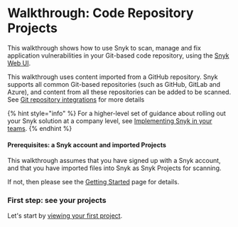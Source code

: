 # Walkthrough: Code Repository Projects

This walkthrough shows how to use Snyk to scan, manage and fix application vulnerabilities in your Git-based code repository, using the [Snyk Web UI](../../run-snyk/snyk-web-ui/).

This walkthrough uses content imported from a GitHub repository. Snyk supports all common Git-based repositories (such as GitHub, GitLab and Azure), and content from all these repositories can be added to be scanned. See [Git repository integrations](../../integrate-with-snyk/git-repository-scm-integrations/) for more details

{% hint style="info" %}
For a higher-level set of guidance about rolling out your Snyk solution at a company level, see [Implementing Snyk in your teams](../implementing-snyk-business-and-enterprise-plan-users.md).
{% endhint %}

#### Prerequisites: a Snyk account and imported Projects

This walkthrough assumes that you have signed up with a Snyk account, and that you have imported files into Snyk as Snyk Projects for scanning.

If not, then please see the [Getting Started](../) page for details.

### First step: see your projects

Let's start by [viewing your first project](view-your-first-snyk-projects.md).

